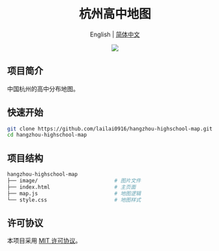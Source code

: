 <div align="center">
  <h1>杭州高中地图</h1>
  <p>English | <a href="README.zh-Hans.md">简体中文</a></p>
  <img src="image/map.png" />
</div>

## 项目简介

中国杭州的高中分布地图。

## 快速开始

```bash
git clone https://github.com/lailai0916/hangzhou-highschool-map.git
cd hangzhou-highschool-map
```

## 项目结构

```bash
hangzhou-highschool-map
├── image/                         # 图片文件
├── index.html                     # 主页面
├── map.js                         # 地图逻辑
└── style.css                      # 地图样式
```

## 许可协议

本项目采用 [MIT 许可协议](LICENSE)。
